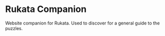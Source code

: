 # Rukata Companion

Website companion for Rukata. Used to discover for a general guide to the puzzles.
